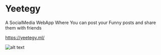 # Yeetegy

A SocialMedia WebApp Where You can post your Funny posts and share them with friends

https://yeetegy.ml/

![alt text](https://i.gyazo.com/9e52e024e6d48ab6db8f807591cdb3f6.png)
